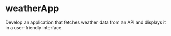# weatherApp
Develop an application that fetches weather data from an API and displays it in a user-friendly interface.

